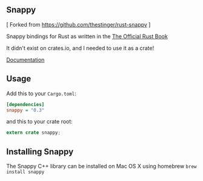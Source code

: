 Snappy
------------

[ Forked from https://github.com/thestinger/rust-snappy ]

Snappy bindings for Rust as written in the [The Official Rust Book](https://doc.rust-lang.org/book/ffi.html)

It didn't exist on crates.io, and I needed to use it as a crate!

[Documentation](https://jeffbelgum.github.io/snappy/snappy/)

Usage
-----

Add this to your `Cargo.toml`:

```ini
[dependencies]
snappy = "0.3"
```

and this to your crate root:

```rust
extern crate snappy;
```

Installing Snappy
-----------------

The Snappy C++ library can be installed on Mac OS X using homebrew ```brew
install snappy```
